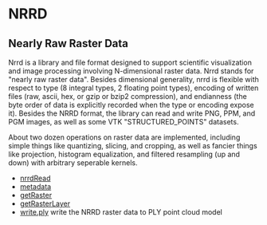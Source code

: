# NRRD

## Nearly Raw Raster Data
 
 Nrrd is a library and file format designed to support scientific 
 visualization and image processing involving N-dimensional raster 
 data. Nrrd stands for "nearly raw raster data". Besides dimensional
 generality, nrrd is flexible with respect to type (8 integral 
 types, 2 floating point types), encoding of written files (raw, 
 ascii, hex, or gzip or bzip2 compression), and endianness (the byte 
 order of data is explicitly recorded when the type or encoding expose
 it). Besides the NRRD format, the library can read and write PNG, PPM, 
 and PGM images, as well as some VTK "STRUCTURED_POINTS" datasets. 
 
 About two dozen operations on raster data are implemented, including
 simple things like quantizing, slicing, and cropping, as well as 
 fancier things like projection, histogram equalization, and filtered
 resampling (up and down) with arbitrary seperable kernels.

+ [nrrdRead](NRRD/nrrdRead.1) 
+ [metadata](NRRD/metadata.1) 
+ [getRaster](NRRD/getRaster.1) 
+ [getRasterLayer](NRRD/getRasterLayer.1) 
+ [write.ply](NRRD/write.ply.1) write the NRRD raster data to PLY point cloud model
